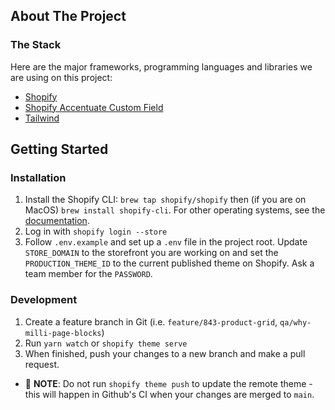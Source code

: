 
## About The Project

### The Stack

Here are the major frameworks, programming languages and libraries we are using on this project:

- [Shopify](https://shopify.com)
- [Shopify Accentuate Custom Field](https://apps.shopify.com/accentuate)
- [Tailwind](https://tailwindcss.com/)

## Getting Started

### Installation

1. Install the Shopify CLI: `brew tap shopify/shopify` then (if you are on MacOS) `brew install shopify-cli`. For other operating systems, see the [documentation](https://shopify.dev/themes/tools/cli/installation).
2. Log in with `shopify login --store`
2. Follow `.env.example` and set up a `.env` file in the project root. Update `STORE_DOMAIN` to the storefront you are working on and set the `PRODUCTION_THEME_ID` to the current published theme on Shopify. Ask a team member for the `PASSWORD`.

### Development

1. Create a feature branch in Git (i.e. `feature/843-product-grid`, `qa/why-milli-page-blocks`)
2. Run `yarn watch` or `shopify theme serve`
3. When finished, push your changes to a new branch and make a pull request.

  - 🚨 **NOTE**: Do not run `shopify theme push` to update the remote theme - this will happen in Github's CI when your changes are merged to `main`.

